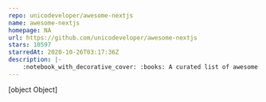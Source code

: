 ```yaml
---
repo: unicodeveloper/awesome-nextjs
name: awesome-nextjs
homepage: NA
url: https://github.com/unicodeveloper/awesome-nextjs
stars: 10597
starredAt: 2020-10-26T03:17:36Z
description: |-
    :notebook_with_decorative_cover: :books: A curated list of awesome resources : books, videos, articles about using Next.js (A minimalistic framework for universal server-rendered React applications) 
---
```


[object Object]
